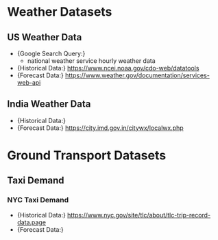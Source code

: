 # Weather Datasets
## US Weather Data
- {Google Search Query:} 
	- national weather service hourly weather data
- {Historical Data:} https://www.ncei.noaa.gov/cdo-web/datatools
- {Forecast Data:} https://www.weather.gov/documentation/services-web-api

## India Weather Data
- {Historical Data:}
- {Forecast Data:} https://city.imd.gov.in/citywx/localwx.php

# Ground Transport Datasets
## Taxi Demand
### NYC Taxi Demand
- {Historical Data:} https://www.nyc.gov/site/tlc/about/tlc-trip-record-data.page
- {Forecast Data:}